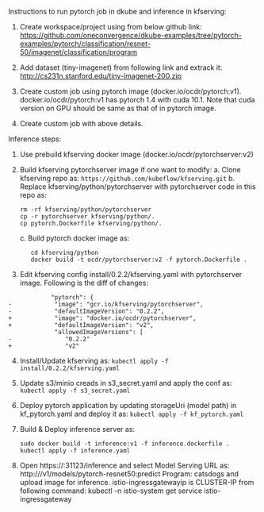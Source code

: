 Instructions to run pytorch job in dkube and inference in kfserving:

1. Create workspace/project using from below github link:
https://github.com/oneconvergence/dkube-examples/tree/pytorch-examples/pytorch/classification/resnet-50/imagenet/classification/program

2. Add dataset (tiny-imagenet) from following link and extrack it:
http://cs231n.stanford.edu/tiny-imagenet-200.zip

3. Create custom job using pytorch image (docker.io/ocdr/pytorch:v1).
   docker.io/ocdr/pytorch:v1 has pytorch 1.4 with cuda 10.1.
   Note that cuda version on GPU should be same as that of in pytorch image.

4. Create custom job with above details.

Inference steps:
1. Use prebuild kfserving docker image (docker.io/ocdr/pytorchserver:v2)
2. Build kfserving pytorchserver image if one want to modify:
   a. Clone kfserving repo as:
      ```https://github.com/kubeflow/kfserving.git```
   b. Replace kfserving/python/pytorchserver with pytorchserver code in this repo as:
      ```
      rm -rf kfserving/python/pytorchserver
      cp -r pytorchserver kfserving/python/.
      cp pytorch.Dockerfile kfserving/python/.
      ```
   c. Build pytorch docker image as:
   ```
      cd kfserving/python
      docker build -t ocdr/pytorchserver:v2 -f pytorch.Dockerfile .
    ```
   
3. Edit kfserving config install/0.2.2/kfserving.yaml with pytorchserver image.
   Following is the diff of changes:
```
            "pytorch": {
-            "image": "gcr.io/kfserving/pytorchserver",
-            "defaultImageVersion": "0.2.2",
+            "image": "docker.io/ocdr/pytorchserver",
+            "defaultImageVersion": "v2",
             "allowedImageVersions": [
-               "0.2.2"
+               "v2"
```
4. Install/Update kfserving as:
   ```kubectl apply -f install/0.2.2/kfserving.yaml```

5. Update s3/minio creads in s3_secret.yaml and apply the conf as:
   ```kubectl apply -f s3_secret.yaml```

6. Deploy pytorch application by updating storageUri (model path) in kf_pytorch.yaml and deploy it as:
   ```kubectl apply -f kf_pytorch.yaml```

7. Build & Deploy inference server as:
   ```
   sudo docker build -t inference:v1 -f inference.dockerfile .   
   kubectl apply -f inference.yaml
   ```
8. Open https://<server-ip>:31123/inference and select
   Model Serving URL as:  http://<istio-ingressgateway-ip>/v1/models/pytorch-resnet50:predict
   Program: catsdogs and upload image for inference.
   istio-ingressgatewayip is CLUSTER-IP from following command:
   kubectl -n istio-system get service istio-ingressgateway

